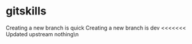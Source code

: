 # gitskills
Creating a new branch is quick
Creating a new branch is dev
<<<<<<< Updated upstream
nothing\n

